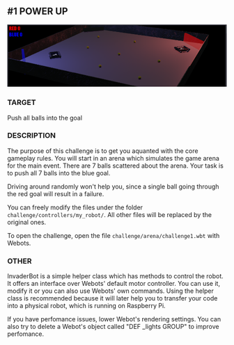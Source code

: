 ## #1 POWER UP

![Challenge 1](../img/webots_1.png "Webots Challenge 1")


### TARGET

Push all balls into the goal

### DESCRIPTION

The purpose of this challenge is to get you aquanted with the core
gameplay rules. You will start in an arena which simulates the game
arena for the main event. There are 7 balls scattered about the
arena. Your task is to push all 7 balls into the blue goal.

Driving around randomly won't help you, since a single ball going through
the red goal will result in a failure.

You can freely modify the files under the folder `challenge/controllers/my_robot/`.
All other files will be replaced by the original ones.

To open the challenge, open the file `challenge/arena/challenge1.wbt` with Webots.

### OTHER

InvaderBot is a simple helper class which has methods to control the robot.
It offers an interface over Webots' default motor controller.
You can use it, modify it or you can also use Webots' own commands.
Using the helper class is recommended because it will later help you to
transfer your code into a physical robot, which is running on Raspberry Pi.

If you have perfomance issues, lower Webot's rendering settings. You can also
try to delete a Webot's object called "DEF \_lights GROUP" to improve perfomance.
